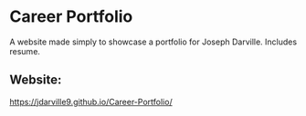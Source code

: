 # Career Portfolio

A website made simply to showcase a portfolio for Joseph Darville.
Includes resume.

## Website:

https://jdarville9.github.io/Career-Portfolio/
